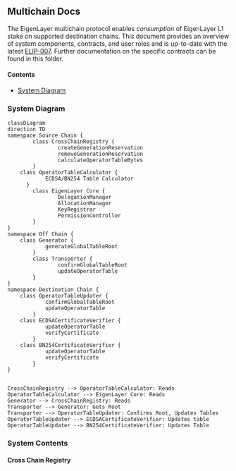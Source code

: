 [elip-007]: https://github.com/eigenfoundation/ELIPs/blob/main/ELIPs/ELIP-007.md

## Multichain Docs

The EigenLayer multichain protocol enables *consumption* of EigenLayer L1 stake on supported destination chains.  This document provides an overview of system components, contracts, and user roles and is up-to-date with the latest [ELIP-007][elip-007]. Further documentation on the specific contracts can be found in this folder. 

#### Contents

* [System Diagram](#system-diagram)

### System Diagram

```mermaid
classDiagram 
direction TD
namespace Source Chain {
		class CrossChainRegistry {
				createGenerationReservation
				removeGenerationReservation
				calculateOperatorTableBytes
		}
    class OperatorTableCalculator {
		    ECDSA/BN254 Table Calculator
	  }
		class EigenLayer Core {
				DelegationManager
				AllocationManager
				KeyRegistrar
				PermissionController
		}
}
namespace Off Chain {
    class Generator {
		    generateGlobalTableRoot
		}
		class Transporter {
				confirmGlobalTableRoot
				updateOperatorTable
		}
}
namespace Destination Chain {
    class OperatorTableUpdater {
		    confirmGlobalTableRoot
		    updateOperatorTable
		}
    class ECDSACertificateVerifier {
		    updateOperatorTable
		    verifyCertificate
		}
    class BN254CertificateVerifier {
		    updateOperatorTable
		    verifyCertificate
		}
}


CrossChainRegistry --> OperatorTableCalculator: Reads
OperatorTableCalculator --> EigenLayer Core: Reads
Generator --> CrossChainRegistry: Reads
Transporter --> Generator: Gets Root
Transporter --> OperatorTableUpdater: Confirms Root, Updates Tables
OperatorTableUpdater --> ECDSACertificateVerifier: Updates table
OperatorTableUpdater --> BN254CertificateVerifier: Updates Table
```

### System Contents

#### Cross Chain Registry

#### 